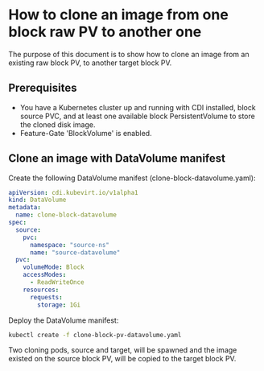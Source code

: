 # How to clone an image from one block raw PV to another one
The purpose of this document is to show how to clone an image from an existing raw block PV, to another target block PV.

## Prerequisites
- You have a Kubernetes cluster up and running with CDI installed, block source PVC, and at least one available block PersistentVolume to store the cloned disk image.
- Feature-Gate 'BlockVolume' is enabled.


## Clone an image with DataVolume manifest

Create the following DataVolume manifest (clone-block-datavolume.yaml):

```yaml
apiVersion: cdi.kubevirt.io/v1alpha1
kind: DataVolume
metadata:
  name: clone-block-datavolume
spec:
  source:
    pvc:
      namespace: "source-ns"
      name: "source-datavolume"
  pvc:
    volumeMode: Block
    accessModes:
      - ReadWriteOnce
    resources:
      requests:
        storage: 1Gi
```

Deploy the DataVolume manifest:

```bash
kubectl create -f clone-block-pv-datavolume.yaml
```

Two cloning pods, source and target, will be spawned and the image existed on the source block PV, will be copied to the target block PV.
